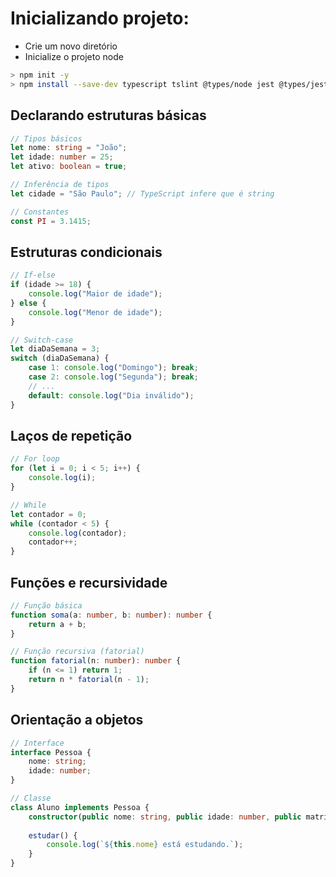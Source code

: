 # Inicializando projeto:
- Crie um novo diretório
- Inicialize o projeto node

```bash
> npm init -y
> npm install --save-dev typescript tslint @types/node jest @types/jest ts-node ts-jest
````

## Declarando estruturas básicas
```typescript
// Tipos básicos
let nome: string = "João";
let idade: number = 25;
let ativo: boolean = true;

// Inferência de tipos
let cidade = "São Paulo"; // TypeScript infere que é string

// Constantes
const PI = 3.1415;
```

## Estruturas condicionais
```typescript
// If-else
if (idade >= 18) {
    console.log("Maior de idade");
} else {
    console.log("Menor de idade");
}

// Switch-case
let diaDaSemana = 3;
switch (diaDaSemana) {
    case 1: console.log("Domingo"); break;
    case 2: console.log("Segunda"); break;
    // ...
    default: console.log("Dia inválido");
}
```
## Laços de repetição
```typescript
// For loop
for (let i = 0; i < 5; i++) {
    console.log(i);
}

// While
let contador = 0;
while (contador < 5) {
    console.log(contador);
    contador++;
}
```
## Funções e recursividade
```typescript
// Função básica
function soma(a: number, b: number): number {
    return a + b;
}

// Função recursiva (fatorial)
function fatorial(n: number): number {
    if (n <= 1) return 1;
    return n * fatorial(n - 1);
}
```
## Orientação a objetos
```typescript
// Interface
interface Pessoa {
    nome: string;
    idade: number;
}

// Classe
class Aluno implements Pessoa {
    constructor(public nome: string, public idade: number, public matricula: string) {}
    
    estudar() {
        console.log(`${this.nome} está estudando.`);
    }
}
```
